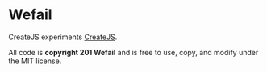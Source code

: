 Wefail
=========

CreateJS experiments [CreateJS](http://www.createjs.com).

All code is <b>copyright 201 Wefail</b> and is free to use, copy, and modify under the MIT license.
